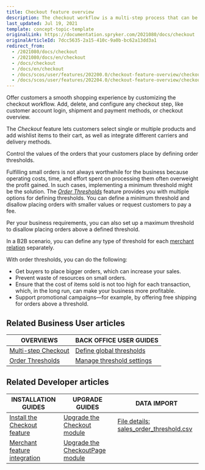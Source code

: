 ```yaml
---
title: Checkout feature overview
description: The checkout workflow is a multi-step process that can be fullly customized to fit your needs.
last_updated: Jul 19, 2021
template: concept-topic-template
originalLink: https://documentation.spryker.com/2021080/docs/checkout
originalArticleId: 7dcc5635-2a15-410c-9a0b-bc62a13dd3a1
redirect_from:
  - /2021080/docs/checkout
  - /2021080/docs/en/checkout
  - /docs/checkout
  - /docs/en/checkout
  - /docs/scos/user/features/202200.0/checkout-feature-overview/checkout-feature-overview.html
  - /docs/scos/user/features/202204.0/checkout-feature-overview/checkout-feature-overview.html
---
```




Offer customers a smooth shopping experience by customizing the checkout workflow. Add, delete, and configure any checkout step, like customer account login, shipment and payment methods, or checkout overview.

The *Checkout* feature lets customers select single or multiple products and add wishlist items to their cart, as well as integrate different carriers and delivery methods.

Control the values of the orders that your customers place by defining order thresholds.

Fulfilling small orders is not always worthwhile for the business because operating costs, time, and effort spent on processing them often overweight the profit gained. In such cases, implementing a minimum threshold might be the solution. The *[Order Thresholds](/docs/scos/user/features/{{site.version}}/checkout-feature-overview/order-thresholds-overview.html)* feature provides you with multiple options for defining thresholds. You can define a minimum threshold and disallow placing orders with smaller values or request customers to pay a fee.

Per your business requirements, you can also set up a maximum threshold to disallow placing orders above a defined threshold.

In a B2B scenario, you can define any type of threshold for each [merchant relation](/docs/scos/user/features/{{site.version}}/merchant-b2b-contracts-feature-overview.html) separately.

With order thresholds, you can do the following:

* Get buyers to place bigger orders, which can increase your sales.
* Prevent waste of resources on small orders.
* Ensure that the cost of items sold is not too high for each transaction, which, in the long run, can make your business more profitable.
* Support promotional campaigns—for example, by offering free shipping for orders above a threshold.

## Related Business User articles

|OVERVIEWS| BACK OFFICE USER GUIDES |
|-|-|
| [Multi-step Checkout](/docs/pbc/all/cart-and-checkout/checkout-feature-overview/multi-step-checkout-overview.html)  | [Define global thresholds](/docs/pbc/all/cart-and-checkout/manage-in-the-back-office/define-global-thresholds.html) |
| [Order Thresholds](/docs/scos/user/features/{{site.version}}/checkout-feature-overview/order-thresholds-overview.html)  | [Manage threshold settings](/docs/pbc/all/cart-and-checkout/manage-in-the-back-office/manage-threshold-settings.html) |

## Related Developer articles

| INSTALLATION GUIDES | UPGRADE GUIDES| DATA IMPORT |
|---------|---------|---------|
| [Install the Checkout feature](/docs/pbc/all/cart-and-checkout/install-and-upgrade/install-features/install-the-checkout-feature.html) | [Upgrade the Checkout module](/docs/pbc/all/cart-and-checkout/install-and-upgrade/upgrade-modules/upgrade-the-checkout-module.html)  | [File details: sales_order_threshold.csv](/docs/pbc/all/cart-and-checkout/import-and-export-data/file-details-sales-order-threshold.csv.html)  |
| [Merchant feature integration](/docs/scos/dev/feature-integration-guides/{{site.version}}/merchant-feature-integration.html) | [Upgrade the CheckoutPage module](/docs/pbc/all/cart-and-checkout/install-and-upgrade/upgrade-modules/upgrade-the-checkoutpage-module.html) |   |
